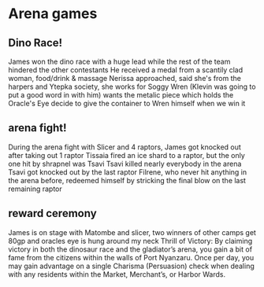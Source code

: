 # Arena games

## Dino Race!
James won the dino race with a huge lead while the rest of the team hindered the other contestants
He received a medal from a scantily clad woman, food/drink & massage
Nerissa approached, said she's from the harpers and Ytepka society, she works for Soggy Wren (Klevin was going to put a good word in with him)
wants the metalic piece which holds the Oracle's Eye
decide to give the container to Wren himself when we win it

## arena fight!
During the arena fight with Slicer and 4 raptors, James got knocked out after taking out 1 raptor
Tissaia fired an ice shard to a raptor, but the only one hit by shrapnel was Tsavi
Tsavi killed nearly everybody in the arena
Tsavi got knocked out by the last raptor
Filrene, who never hit anything in the arena before, redeemed himself by stricking the final blow on the last remaining raptor

## reward ceremony
James is on stage with Matombe and slicer, two winners of other camps
get 80gp and oracles eye is hung around my neck
Thrill of Victory: By claiming victory in both the dinosaur race and the gladiator’s arena,
you gain a bit of fame from the citizens within the walls of Port Nyanzaru. Once per day,
you may gain advantage on a single Charisma (Persuasion) check when dealing with any residents within the Market, Merchant’s, or Harbor Wards.